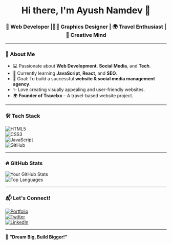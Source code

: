 <h1 align="center">Hi there, I'm Ayush Namdev 👋</h1>
<h3 align="center">🚀 Web Developer |🧑‍🎨 Graphics Designer | 🌍 Travel Enthusiast | 🎨 Creative Mind</h3>

---

### 🌟 About Me  
- 💻 Passionate about **Web Development**, **Social Media**, and **Tech**.  
- 🌱 Currently learning **JavaScript**, **React**, and **SEO**.  
- 🎯 Goal: To build a successful **website & social media management agency**.  
- ✨ Love creating visually appealing and user-friendly websites.  
- 🌍 **Founder of Travelxx** – A travel-based website project.
  
---

### 🛠️ Tech Stack  
![HTML5](https://img.shields.io/badge/HTML5-%23E34F26.svg?style=for-the-badge&logo=html5&logoColor=white)  
![CSS3](https://img.shields.io/badge/CSS3-%231572B6.svg?style=for-the-badge&logo=css3&logoColor=white)  
![JavaScript](https://img.shields.io/badge/JavaScript-%23F7DF1E.svg?style=for-the-badge&logo=javascript&logoColor=black)  
![GitHub](https://img.shields.io/badge/GitHub-%23181717.svg?style=for-the-badge&logo=github&logoColor=white)  

---

### 🔥 GitHub Stats  
![Your GitHub Stats](https://github-readme-stats.vercel.app/api?username=iamayushnamdev&show_icons=true&theme=tokyonight)  
![Top Languages](https://github-readme-stats.vercel.app/api/top-langs/?username=iamayushnamdev&layout=compact&theme=tokyonight)  

---

### 📬 Let's Connect!  
[![Portfolio](https://img.shields.io/badge/🌐-Website-2ea44f)](https://yourwebsite.com)  
[![Twitter](https://img.shields.io/badge/Twitter-%231DA1F2.svg?style=for-the-badge&logo=twitter&logoColor=white)](https://x.com/AyushNamdev05)  
[![LinkedIn](https://img.shields.io/badge/LinkedIn-%230077B5.svg?style=for-the-badge&logo=linkedin&logoColor=white)](https://www.linkedin.com/in/ayushnamdev/)  

---

🚀 **"Dream Big, Build Bigger!"**  
